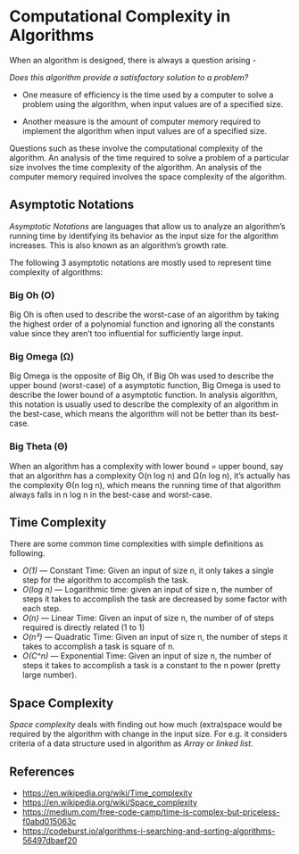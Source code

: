 # Computational Complexity in Algorithms

When an algorithm is designed, there is always a question arising -

_Does this algorithm provide a satisfactory solution to a problem?_

- One measure of efficiency is the time used by a computer to solve a problem using the algorithm, when input values are of a specified size.

- Another measure is the amount of computer memory required to implement the algorithm when input values are of a specified size.

Questions such as these involve the computational complexity of the algorithm. An analysis of the time required to solve a problem of a particular size involves the time complexity of the algorithm. An analysis of the computer memory required involves the space complexity of the algorithm.

## Asymptotic Notations

_Asymptotic Notations_ are languages that allow us to analyze an algorithm’s running time by identifying its behavior as the input size for the algorithm increases. This is also known as an algorithm’s growth rate.

The following 3 asymptotic notations are mostly used to represent time complexity of algorithms:

### Big Oh (O)

Big Oh is often used to describe the worst-case of an algorithm by taking the highest order of a polynomial function and ignoring all the constants value since they aren’t too influential for sufficiently large input.

### Big Omega (Ω)

Big Omega is the opposite of Big Oh, if Big Oh was used to describe the upper bound (worst-case) of a asymptotic function, Big Omega is used to describe the lower bound of a asymptotic function. In analysis algorithm, this notation is usually used to describe the complexity of an algorithm in the best-case, which means the algorithm will not be better than its best-case.

### Big Theta (Θ)

When an algorithm has a complexity with lower bound = upper bound, say that an algorithm has a complexity O(n log n) and Ω(n log n), it’s actually has the complexity Θ(n log n), which means the running time of that algorithm always falls in n log n in the best-case and worst-case.

## Time Complexity

There are some common time complexities with simple definitions as following.

- _O(1)_ — Constant Time: Given an input of size n, it only takes a single step for the algorithm to accomplish the task.
- _O(log n)_ — Logarithmic time: given an input of size n, the number of steps it takes to accomplish the task are decreased by some factor with each step.
- _O(n)_ — Linear Time: Given an input of size n, the number of of steps required is directly related (1 to 1)
- _O(n²)_ — Quadratic Time: Given an input of size n, the number of steps it takes to accomplish a task is square of n.
- _O(C^n)_ — Exponential Time: Given an input of size n, the number of steps it takes to accomplish a task is a constant to the n power (pretty large number).

## Space Complexity

_Space complexity_ deals with finding out how much (extra)space would be required by the algorithm with change in the input size. For e.g. it considers criteria of a data structure used in algorithm as _Array_ or _linked list_.

## References

- <https://en.wikipedia.org/wiki/Time_complexity>
- <https://en.wikipedia.org/wiki/Space_complexity>
- <https://medium.com/free-code-camp/time-is-complex-but-priceless-f0abd015063c>
- <https://codeburst.io/algorithms-i-searching-and-sorting-algorithms-56497dbaef20>
